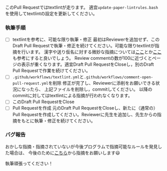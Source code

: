 このPull Requestではtextlintが走ります。
適宜`update-paper-lintrules.bash`を使用してtextlintの設定を更新してください。

### 執筆手順


- [ ] textlintを参考に、可能な限り執筆・修正
最初はReviewerを追加せず、このDraft Pull Requestで執筆・修正を続けてください。可能な限りtextlintが指摘を行います。
漢字や送り仮名に対する微妙な指摘については[ここ](https://www.ieice.org/jpn/shiori/pdf/furoku_d.pdf)とか[ここ](https://www.bunka.go.jp/kokugo_nihongo/sisaku/joho/joho/kakuki/14/pdf/jyouyou_kanjihyou.pdf)も参考にすると良いでしょう。
Review commentの数が100に近づくとページの表示が重くなります。適宜Draft Pull RequestをCloseし，別のDraft Pull Requestで作業を続けてください。
- [ ] `.github/workflows/textlint.yml`と`.github/workflows/comment-open-pull-request.yml`を削除
修正が完了し、Reviewerに添削をお願いできる状況になったら、
上記ファイルを削除し，commitしてください。
以降のcommitに対してはtextlintによる指摘が行われなくなります。
- [ ] このDraft Pull RequestをClose
- [ ] Pull Requestを作成
元のDraft Pull RequestをCloseし、新たに（通常の）Pull Requestを作成してください。Reviewerに先生を追加し、先生からの指摘をもとに執筆・修正を続けてください。

### バグ報告

おかしな指摘・指摘されていないが今後プログラムで指摘可能なルールを発見した場合は、
今後のために[こちら](https://github.com/dbgroup-nagoya-u/paper-lintrules/issues/new?assignees=&labels=&template=bug-report.md&title=)から指摘をお願いします:smiley:


執筆頑張ってください！
